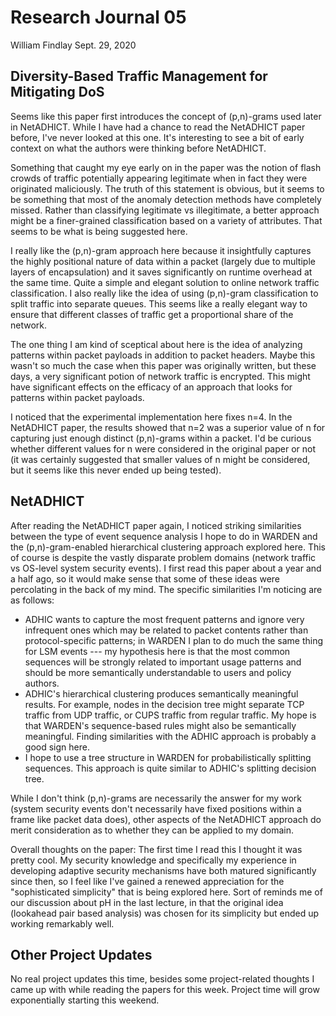 # Research Journal 05

William Findlay
Sept. 29, 2020

## Diversity-Based Traffic Management for Mitigating DoS

Seems like this paper first introduces the concept of (p,n)-grams used later
in NetADHICT. While I have had a chance to read the NetADHICT paper before,
I've never looked at this one. It's interesting to see a bit of early context
on what the authors were thinking before NetADHICT.

Something that caught my eye early on in the paper was the notion of flash
crowds of traffic potentially appearing legitimate when in fact they were
originated maliciously. The truth of this statement is obvious, but it seems to
be something that most of the anomaly detection methods have completely missed.
Rather than classifying legitimate vs illegitimate, a better approach might be
a finer-grained classification based on a variety of attributes. That seems to
be what is being suggested here.

I really like the (p,n)-gram approach here because it insightfully captures the
highly positional nature of data within a packet (largely due to multiple layers
of encapsulation) and it saves significantly on runtime overhead at the same
time. Quite a simple and elegant solution to online network traffic
classification. I also really like the idea of using (p,n)-gram classification
to split traffic into separate queues. This seems like a really elegant way to
ensure that different classes of traffic get a proportional share of the network.

The one thing I am kind of sceptical about here is the idea of analyzing
patterns within packet payloads in addition to packet headers. Maybe this wasn't
so much the case when this paper was originally written, but these days, a very
significant potion of network traffic is encrypted. This might have significant
effects on the efficacy of an approach that looks for patterns within packet
payloads.

I noticed that the experimental implementation here fixes n=4. In the NetADHICT
paper, the results showed that n=2 was a superior value of n for capturing just
enough distinct (p,n)-grams within a packet. I'd be curious whether different
values for n were considered in the original paper or not (it was certainly
suggested that smaller values of n might be considered, but it seems like this
never ended up being tested).

## NetADHICT

After reading the NetADHICT paper again, I noticed striking similarities between
the type of event sequence analysis I hope to do in WARDEN and the
(p,n)-gram-enabled hierarchical clustering approach explored here. This of
course is despite the vastly disparate problem domains (network traffic vs
OS-level system security events). I first read this paper about a year and
a half ago, so it would make sense that some of these ideas were percolating in
the back of my mind. The specific similarities I'm noticing are as follows:

- ADHIC wants to capture the most frequent patterns and ignore very infrequent
  ones which may be related to packet contents rather than protocol-specific
  patterns; in WARDEN I plan to do much the same thing for LSM events --- my
  hypothesis here is that the most common sequences will be strongly related to
  important usage patterns and should be more semantically understandable to
  users and policy authors.
- ADHIC's hierarchical clustering produces semantically meaningful results. For
  example, nodes in the decision tree might separate TCP traffic from UDP
  traffic, or CUPS traffic from regular traffic. My hope is that WARDEN's
  sequence-based rules might also be semantically meaningful. Finding
  similarities with the ADHIC approach is probably a good sign here.
- I hope to use a tree structure in WARDEN for probabilistically splitting
  sequences. This approach is quite similar to ADHIC's splitting decision tree.

While I don't think (p,n)-grams are necessarily the answer for my work (system security events
don't necessarily have fixed positions within a frame like packet data does), other
aspects of the NetADHICT approach do merit consideration as to whether they can
be applied to my domain.

Overall thoughts on the paper: The first time I read this I thought it was
pretty cool. My security knowledge and specifically my experience in developing
adaptive security mechanisms have both matured significantly since then, so
I feel like I've gained a renewed appreciation for the "sophisticated
simplicity" that is being explored here. Sort of reminds me of our discussion
about pH in the last lecture, in that the original idea (lookahead pair based
analysis) was chosen for its simplicity but ended up working remarkably well.

## Other Project Updates

No real project updates this time, besides some project-related thoughts I came
up with while reading the papers for this week. Project time will grow
exponentially starting this weekend.

